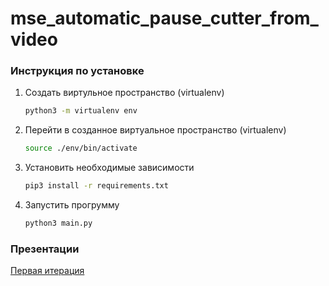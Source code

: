 # mse_automatic_pause_cutter_from_video

### Инструкция по установке
1. Создать виртульное пространство (virtualenv)
    ```bash
    python3 -m virtualenv env
    ```
2. Перейти в созданное виртуальное пространство (virtualenv)
    ```bash
   source ./env/bin/activate
    ```
3. Установить необходимые зависимости
    ```bash
    pip3 install -r requirements.txt
    ```
4. Запустить прогрумму
    ```bash
    python3 main.py
    ```
### Презентации
[Первая итерация](https://github.com/moevm/mse_automatic_pause_cutter_from_video/blob/master/cutter.pptx)
